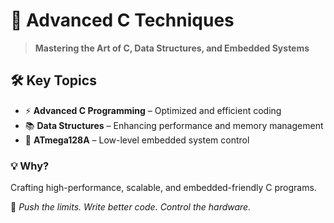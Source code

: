 # 🚀 Advanced C Techniques  

> **Mastering the Art of C, Data Structures, and Embedded Systems**  

## 🛠 Key Topics  
- ⚡ **Advanced C Programming** – Optimized and efficient coding  
- 📚 **Data Structures** – Enhancing performance and memory management  
- 🔌 **ATmega128A** – Low-level embedded system control  

### 💡 Why?  
Crafting high-performance, scalable, and embedded-friendly C programs.  

🎯 *Push the limits. Write better code. Control the hardware.*  
